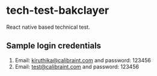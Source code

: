 # tech-test-bakclayer
React native based technical test.
## Sample login credentials
1. Email: kiruthika@calibraint.com and password: 123456
2. Email: test@calibraint.com and password: 123456
